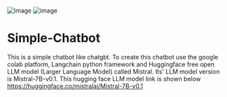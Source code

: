 ![image](https://github.com/user-attachments/assets/8a982efd-ff87-4986-904b-ef340d4308d4)     ![image](https://github.com/user-attachments/assets/41b1ff55-7697-456e-a262-2e14481ad469)

# Simple-Chatbot
This is a simple chatbot like chatgbt. To create this chatbot use the google colab platform, Langchain python framework and  Huggingface  free open LLM model (Larger Language Model) called Mistral. Its' LLM model version is Mistral-7B-v0.1. This hugging face LLM model link is shown below
https://huggingface.co/mistralai/Mistral-7B-v0.1

